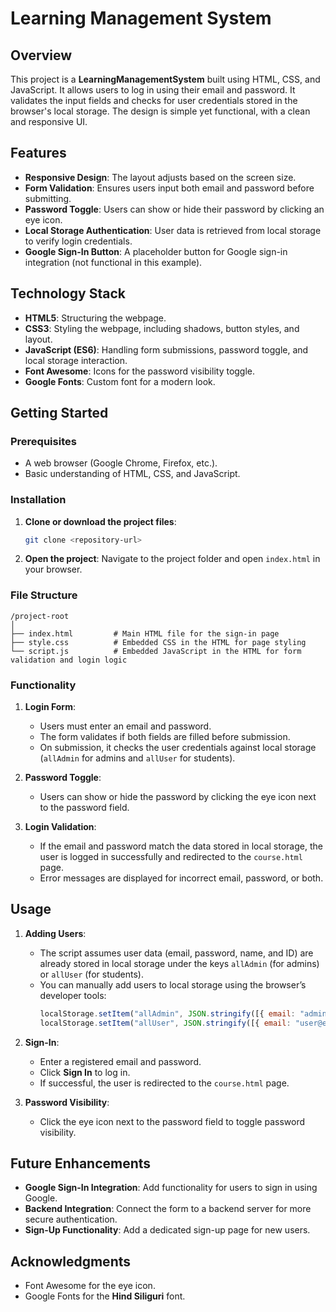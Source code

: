 # Learning Management System

## Overview

This project is a **LearningManagementSystem** built using HTML, CSS, and JavaScript. It allows users to log in using their email and password. It validates the input fields and checks for user credentials stored in the browser's local storage. The design is simple yet functional, with a clean and responsive UI.

## Features

- **Responsive Design**: The layout adjusts based on the screen size.
- **Form Validation**: Ensures users input both email and password before submitting.
- **Password Toggle**: Users can show or hide their password by clicking an eye icon.
- **Local Storage Authentication**: User data is retrieved from local storage to verify login credentials.
- **Google Sign-In Button**: A placeholder button for Google sign-in integration (not functional in this example).

## Technology Stack

- **HTML5**: Structuring the webpage.
- **CSS3**: Styling the webpage, including shadows, button styles, and layout.
- **JavaScript (ES6)**: Handling form submissions, password toggle, and local storage interaction.
- **Font Awesome**: Icons for the password visibility toggle.
- **Google Fonts**: Custom font for a modern look.

## Getting Started

### Prerequisites

- A web browser (Google Chrome, Firefox, etc.).
- Basic understanding of HTML, CSS, and JavaScript.

### Installation

1. **Clone or download the project files**:
   ```bash
   git clone <repository-url>
   ```

2. **Open the project**:
   Navigate to the project folder and open `index.html` in your browser.

### File Structure

```
/project-root
│
├── index.html         # Main HTML file for the sign-in page
├── style.css          # Embedded CSS in the HTML for page styling
└── script.js          # Embedded JavaScript in the HTML for form validation and login logic
```

### Functionality

1. **Login Form**:
    - Users must enter an email and password.
    - The form validates if both fields are filled before submission.
    - On submission, it checks the user credentials against local storage (`allAdmin` for admins and `allUser` for students).

2. **Password Toggle**:
    - Users can show or hide the password by clicking the eye icon next to the password field.

3. **Login Validation**:
    - If the email and password match the data stored in local storage, the user is logged in successfully and redirected to the `course.html` page.
    - Error messages are displayed for incorrect email, password, or both.

## Usage

1. **Adding Users**:
    - The script assumes user data (email, password, name, and ID) are already stored in local storage under the keys `allAdmin` (for admins) or `allUser` (for students).
    - You can manually add users to local storage using the browser’s developer tools:
      ```javascript
      localStorage.setItem("allAdmin", JSON.stringify([{ email: "admin@example.com", password: "admin123", name: "Admin", id: 1 }]));
      localStorage.setItem("allUser", JSON.stringify([{ email: "user@example.com", password: "user123", name: "User", id: 2 }]));
      ```

2. **Sign-In**:
    - Enter a registered email and password.
    - Click **Sign In** to log in.
    - If successful, the user is redirected to the `course.html` page.

3. **Password Visibility**:
    - Click the eye icon next to the password field to toggle password visibility.

## Future Enhancements

- **Google Sign-In Integration**: Add functionality for users to sign in using Google.
- **Backend Integration**: Connect the form to a backend server for more secure authentication.
- **Sign-Up Functionality**: Add a dedicated sign-up page for new users.

## Acknowledgments

- Font Awesome for the eye icon.
- Google Fonts for the **Hind Siliguri** font.